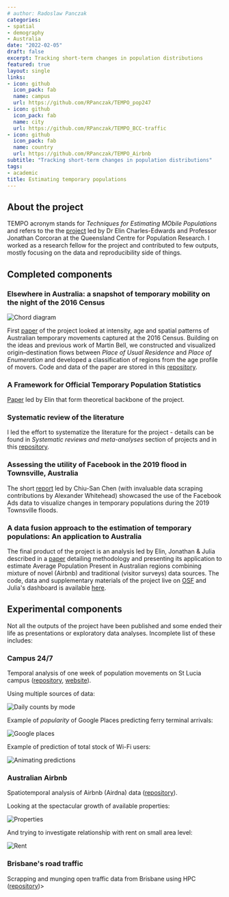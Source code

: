 ```yaml
---
# author: Radoslaw Panczak
categories:
- spatial
- demography
- Australia
date: "2022-02-05"
draft: false
excerpt: Tracking short-term changes in population distributions
featured: true
layout: single
links:
- icon: github
  icon_pack: fab
  name: campus
  url: https://github.com/RPanczak/TEMPO_pop247
- icon: github
  icon_pack: fab
  name: city
  url: https://github.com/RPanczak/TEMPO_BCC-traffic
- icon: github
  icon_pack: fab
  name: country
  url: https://github.com/RPanczak/TEMPO_Airbnb
subtitle: "Tracking short-term changes in population distributions"
tags:
- academic
title: Estimating temporary populations 
---
```


## About the project 

TEMPO acronym stands for *Techniques for Estimating MObile Populations* and refers to the the [project](https://sees.uq.edu.au/project/estimating-temporary-populations) led by Dr Elin Charles-Edwards and Professor Jonathan Corcoran at the Queensland Centre for Population Research. I worked as a research fellow for the project and contributed to few outputs, mostly focusing on the data and reproducibility side of things.  

## Completed components

### Elsewhere in Australia: a snapshot of temporary mobility on the night of the 2016 Census

![Chord diagram](circos.png)

First [paper](https://doi.org/10.37970/aps.v2i1.22) of the project looked at intensity, age and spatial patterns of Australian temporary movements captured at the 2016 Census. Building on the ideas and previous work of Martin Bell, we constructed and visualized origin–destination flows between *Place of Usual Residence* and *Place of Enumeration* and developed a classification of regions from the age profile of movers. Code and data of the paper are stored in this [repository](https://github.com/RPanczak/TEMPO_census-mobility).

### A Framework for Official Temporary Population Statistics
[Paper](https://doi.org/10.2478/jos-2020-0001) led by Elin that form theoretical backbone of the project.

### Systematic review of the literature

I led the effort to systematize the literature for the project - details can be found in *Systematic reviews and meta-analyses* section of projects and in this [repository](https://github.com/RPanczak/TEMPO_syst-rev).  

### Assessing the utility of Facebook in the 2019 flood in Townsville, Australia

The short [report](https://doi.org/10.37970/aps.v4i2.70) led by Chiu-San Chen (with invaluable data scraping contributions by Alexander Whitehead) showcased the use of the Facebook Ads data to visualize changes in temporary populations during the 2019 Townsville floods. 

### A data fusion approach to the estimation of temporary populations: An application to Australia

The final product of the project is an analysis led by Elin, Jonathan & Julia described in a [paper](https://doi.org/10.1371/journal.pone.0259377) detailing methodology and presenting its application to estimate Average Population Present in Australian regions combining mixture of novel (Airbnb) and traditional (visitor surveys) data sources. The code, data and supplementary materials of the project live on [OSF](https://osf.io/f2nhs/) and Julia's dashboard is available [here](https://qcpr.github.io/tempo/). 

## Experimental components

Not all the outputs of the project have been published and some ended their life as presentations or exploratory data analyses. Incomplete list of these includes: 

### Campus 24/7 

Temporal analysis of one week of population movements on St Lucia campus ([repository](https://github.com/RPanczak/TEMPO_pop247), [website](https://rpanczak.github.io/TEMPO_pop247/)).  

Using multiple sources of data:  

![Daily counts by mode](counts.png)

Example of *popularity* of Google Places predicting ferry terminal arrivals:  

![Google places](google.png)

Example of prediction of total stock of Wi-Fi users:  

![Animating predictions](anim.gif)

### Australian Airbnb

Spatiotemporal analysis of Airbnb (Airdna) data ([repository](https://github.com/RPanczak/TEMPO_Airbnb)).  

Looking at the spectacular growth of available properties:  

![Properties](airbnb_properties.gif)

And trying to investigate relationship with rent on small area level:  

![Rent](airbnb_rent.gif)

### Brisbane's road traffic

Scrapping and munging open traffic data from Brisbane using HPC ([repository](https://github.com/RPanczak/TEMPO_BCC-traffic))>

<!--- ### Campus Wi-Fi --->

<!--- Visualizations and simple analyses of campus-wide Wi-Fi network ([repository](https://github.com/RPanczak/TEMPO_Wi-Fi)) --->
